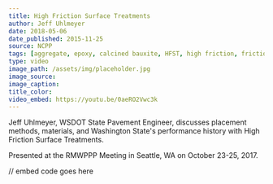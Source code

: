 ```yaml
---
title: High Friction Surface Treatments
author: Jeff Uhlmeyer
date: 2018-05-06
date_published: 2015-11-25
source: NCPP
tags: [aggregate, epoxy, calcined bauxite, HFST, high friction, friction numbers, NCPP, RMWCPP, project selection, safety]
type: video
image_path: /assets/img/placeholder.jpg
image_source:
image_caption:
title_color:
video_embed: https://youtu.be/0aeRO2Vwc3k
---
```

Jeff Uhlmeyer, WSDOT State Pavement Engineer, discusses placement methods, materials, and Washington State's performance history with High Friction Surface Treatments.

Presented at the RMWPPP Meeting in Seattle, WA on October 23-25, 2017.
<!--more-->

// embed code goes here
